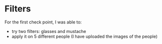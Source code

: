 # Filters

For the first check point, I was able to:
- try two filters: glasses and mustache
- apply it on 5 different people (I have uploaded the images of the people)
